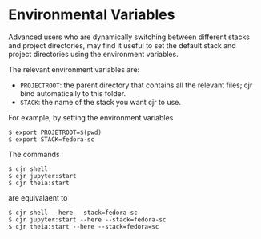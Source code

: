 Environmental Variables
===============================

Advanced users who are dynamically switching between different stacks and project directories, may find it useful to set the default stack and project directories using the environment variables.

The relevant environment variables are:
- `PROJECTROOT`: the parent directory that contains all the relevant files; cjr bind automatically to this folder.
- `STACK`: the name of the stack you want cjr to use.

For example, by setting the environment variables
```console
$ export PROJETROOT=$(pwd)
$ export STACK=fedora-sc
```
The commands
```console
$ cjr shell
$ cjr jupyter:start
$ cjr theia:start
```
are equivalaent to
```console
$ cjr shell --here --stack=fedora-sc
$ cjr jupyter:start --here --stack=fedora-sc
$ cjr theia:start --here --stack=fedora=sc
```
